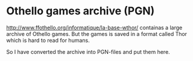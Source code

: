#  Othello games archive (PGN)

http://www.ffothello.org/informatique/la-base-wthor/ containas a large archive of Othello games.
But the games is saved in a format called Thor which is hard to read for humans.

So I have converted the archive into PGN-files and put them here.

